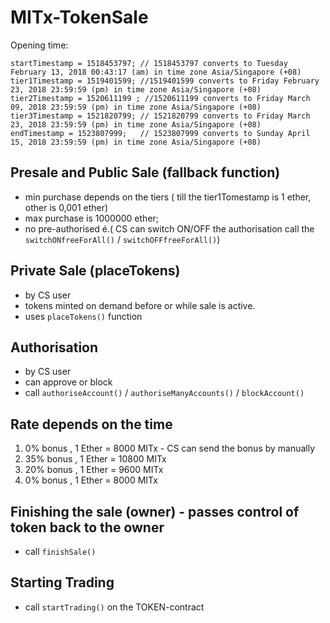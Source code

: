 # MITx-TokenSale

Opening time:
 
    startTimestamp = 1518453797; // 1518453797 converts to Tuesday February 13, 2018 00:43:17 (am) in time zone Asia/Singapore (+08)
    tier1Timestamp = 1519401599; //1519401599 converts to Friday February 23, 2018 23:59:59 (pm) in time zone Asia/Singapore (+08)
    tier2Timestamp = 1520611199 ; //1520611199 converts to Friday March 09, 2018 23:59:59 (pm) in time zone Asia/Singapore (+08)
    tier3Timestamp = 1521820799; // 1521820799 converts to Friday March 23, 2018 23:59:59 (pm) in time zone Asia/Singapore (+08)       
    endTimestamp = 1523807999;   // 1523807999 converts to Sunday April 15, 2018 23:59:59 (pm) in time zone Asia/Singapore (+08)

## Presale and Public Sale (fallback function)

* min purchase depends on the tiers ( till the tier1Tomestamp is 1 ether, other is 0,001 ether)
* max purchase is  1000000 ether;
* no pre-authorised 
é.( CS can switch ON/OFF the authorisation call the `switchONfreeForAll()` / `switchOFFfreeForAll()`)

## Private Sale (placeTokens)

* by CS user
* tokens minted on demand before or while sale is active.
* uses `placeTokens()` function

## Authorisation

* by CS user 
* can approve or block
* call `authoriseAccount()` / `authoriseManyAccounts()` / `blockAccount()`


##  Rate depends on the time
 1. 0% bonus , 1 Ether = 8000 MITx - CS can send the bonus by manually 
 2. 35% bonus , 1 Ether = 10800 MITx
 3. 20% bonus , 1 Ether = 9600 MITx
 4. 0% bonus , 1 Ether = 8000 MITx



## Finishing the sale (owner) - passes control of token back to the owner

* call `finishSale()` 

## Starting Trading

* call `startTrading()` on the TOKEN-contract



